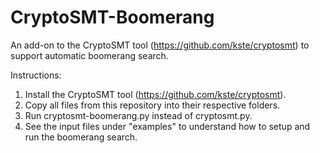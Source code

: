 # CryptoSMT-Boomerang
An add-on to the CryptoSMT tool (https://github.com/kste/cryptosmt) to support automatic boomerang search.

Instructions:
1. Install the CryptoSMT tool (https://github.com/kste/cryptosmt).
2. Copy all files from this repository into their respective folders.
3. Run cryptosmt-boomerang.py instead of cryptosmt.py.
4. See the input files under "examples" to understand how to setup and run the boomerang search.
